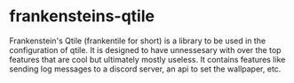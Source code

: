 # frankensteins-qtile

Frankenstein's Qtile (frankentile for short) is a library to be used in the configuration of qtile. It is designed to have unnessesary with over the top features that are cool but ultimately mostly useless. It contains features like sending log messages to a discord server, an api to set the wallpaper, etc.
